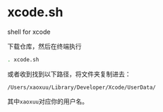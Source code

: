 # xcode.sh
shell for xcode



下载仓库，然后在终端执行

```bash
. xcode.sh
```



或者收到找到以下路径，将文件夹复制进去：

```
/Users/xaoxuu/Library/Developer/Xcode/UserData/
```

其中`xaoxuu`对应你的用户名。

